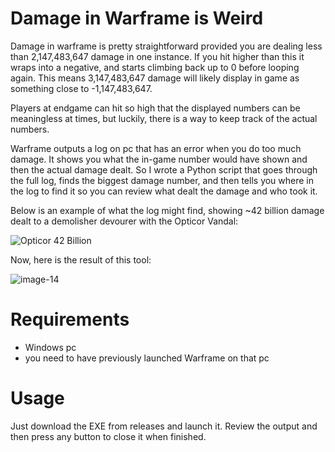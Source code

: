 # Damage in Warframe is Weird

Damage in warframe is pretty straightforward provided you are dealing less than 2,147,483,647 damage in one instance. If you hit higher than this it wraps into a negative, and starts climbing back up to 0 before looping again. This means 3,147,483,647 damage will likely display in game as something close to -1,147,483,647. 

Players at endgame can hit so high that the displayed numbers can be meaningless at times, but luckily, there is a way to keep track of the actual numbers.

Warframe outputs a log on pc that has an error when you do too much damage. It shows you what the in-game number would have shown and then the actual damage dealt. So I wrote a Python script that goes through the full log, finds the biggest damage number, and then tells you where in the log to find it so you can review what dealt the damage and who took it.

Below is an example of what the log might find, showing ~42 billion damage dealt to a demolisher devourer with the Opticor Vandal:

![Opticor 42 Billion](https://github.com/user-attachments/assets/db422db5-96d3-4436-981a-c3da7e66e8f1)

Now, here is the result of this tool:

![image-14](https://github.com/user-attachments/assets/956369a6-b698-488f-aab0-2df0a32f4c18)

# Requirements
- Windows pc
- you need to have previously launched Warframe on that pc

# Usage
Just download the EXE from releases and launch it. Review the output and then press any button to close it when finished.
